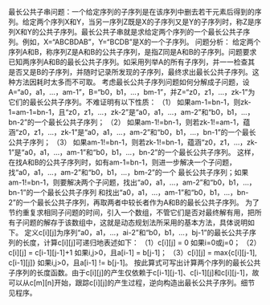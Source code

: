 最长公共子串问题：一个给定序列的子序列是在该序列中删去若干元素后得到的序列。给定两个序列X和Y，当另一序列Z既是X的子序列又是Y的子序列时，称Z是序列X和Y的公共子序列。最长公共子串就是求给定两个序列的一个最长公共子序列。例如，X=“ABCBDAB”，Y=“BCDB”是X的一个子序列。
问题分析：
    给定两个序列A和B，称序列Z是A和B的公共子序列，是指Z同是A和B的子序列。问题要求已知两序列A和B的最长公共子序列。如采用列举A的所有子序列，并一一检查其是否又是B的子序列，并随时记录所发现的子序列，最终求出最长公共子序列。这种方法因耗时太多而不可取。
    考虑最长公共子序列问题如何分解成子问题，设A=“a0，a1，…，am-1”，B=“b0，b1，…，bm-1”，并Z=“z0，z1，…，zk-1”为它们的最长公共子序列。不难证明有以下性质：
（1） 如果am-1=bn-1，则zk-1=am-1=bn-1，且“z0，z1，…，zk-2”是“a0，a1，…，am-2”和“b0，b1，…，bn-2”的一个最长公共子序列；
（2） 如果am-1!=bn-1，则若zk-1!=am-1，蕴涵“z0，z1，…，zk-1”是“a0，a1，…，am-2”和“b0，b1，…，bn-1”的一个最长公共子序列；
（3） 如果am-1!=bn-1，则若zk-1!=bn-1，蕴涵“z0，z1，…，zk-1”是“a0，a1，…，am-1”和“b0，b1，…，bn-2”的一个最长公共子序列。
这样，在找A和B的公共子序列时，如有am-1=bn-1，则进一步解决一个子问题，找“a0，a1，…，am-2”和“b0，b1，…，bm-2”的一个 最长公共子序列；如果am-1!=bn-1，则要解决两个子问题，找出“a0，a1，…，am-2”和“b0，b1，…，bn-1”的一个最长公共子序列 和找出“a0，a1，…，am-1”和“b0，b1，…，bn-2”的一个最长公共子序列，再取两者中较长者作为A和B的最长公共子序列。
    为了节约重复求相同子问题的时间，引入一个数组，不管它们是否对最终解有用，把所有子问题的解存于该数组中，这就是动态规划法所采用的基本方法，具体说明如下。
定义c[i][j]为序列“a0，a1，…，ai-2”和“b0，b1，…，bj-1”的最长公共子序列的长度，计算c[i][j]可递归地表述如下：
（1）c[i][j] = 0                         如果i=0或j=0；
（2）c[i][j] = c[i-1][j-1]+1             如果i,j>0，且a[i-1] = b[j-1]；
（3）c[i][j] = max{c[i][j-1], c[i-1][j]} 如果i,j>0，且a[i-1] != b[j-1]。
按此算式可写出计算两个序列的最长公共子序列的长度函数。由于c[i][j]的产生仅依赖于c[i-1][j-1]、c[i-1][j]和c[i][j-1]，故可以从c[m][n]开始，跟踪c[i][j]的产生过程，逆向构造出最长公共子序列。细节见程序。
